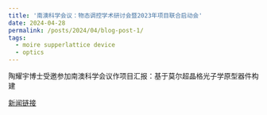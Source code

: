 ```yaml
---
title: '南澳科学会议：物态调控学术研讨会暨2023年项目联合启动会'
date: 2024-04-28
permalink: /posts/2024/04/blog-post-1/
tags:
  - moire supperlattice device
  - optics
---
```


陶耀宇博士受邀参加南澳科学会议作项目汇报：基于莫尔超晶格光子学原型器件构建

<p><a href="https://spse.bjtu.edu.cn/cms/item/2290.html">新闻链接</a></p>



